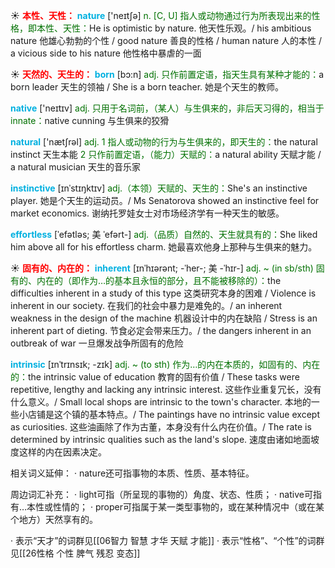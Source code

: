 ☀ <font color="red">**本性、天性：**</font>
<font color="sky blue">**nature**</font> ['neɪtʃə] 
<font color="rgb(227, 108, 9)">n. [C, U] 指人或动物通过行为所表现出来的性格，即本性、天性：</font>He is optimistic by nature. 他天性乐观。/ his ambitious nature 他雄心勃勃的个性 / good nature 善良的性格 / human nature 人的本性 / a vicious side to his nature 他性格中暴虐的一面

☀ <font color="red">**天然的、天生的：**</font>
<font color="sky blue">**born**</font> [bɔ:n] 
<font color="rgb(227, 108, 9)">adj. 只作前置定语，指天生具有某种才能的：</font>a born leader 天生的领袖 / She is a born teacher. 她是个天生的教师。

<font color="sky blue">**native**</font> ['neɪtɪv] 
<font color="rgb(227, 108, 9)">adj. 只用于名词前，（某人）与生俱来的，非后天习得的，相当于innate：</font>native cunning 与生俱来的狡猾

<font color="sky blue">**natural**</font> ['nætʃrəl] 
<font color="rgb(227, 108, 9)">adj. 1 指人或动物的行为与生俱来的，即天生的：</font>the natural instinct 天生本能 <font color="rgb(227, 108, 9)">2 只作前置定语，（能力）天赋的：</font>a natural ability 天赋才能 / a natural musician 天生的音乐家
           
<font color="sky blue">**instinctive**</font> [ɪnˈstɪŋktɪv]
<font color="rgb(227, 108, 9)">adj.（本领）天赋的、天生的：</font>She's an instinctive player. 她是个天生的运动员。/ Ms Senatorova showed an instinctive feel for market economics. 谢纳托罗娃女士对市场经济学有一种天生的敏感。

<font color="sky blue">**effortless**</font> [ˈefətləs; 美 ˈefərt-]
<font color="rgb(227, 108, 9)">adj.（品质）自然的、天生就具有的：</font>She liked him above all for his effortless charm. 她最喜欢他身上那种与生俱来的魅力。

☀ <font color="red">**固有的、内在的：**</font>
<font color="sky blue">**inherent**</font> [ɪnˈhɪərənt; -ˈher-; 美 -ˈhɪr-]
<font color="rgb(227, 108, 9)">adj. ~ (in sb/sth) 固有的、内在的（即作为…的基本且永恒的部分，且不能被移除的）：</font>the difficulties inherent in a study of this type 这类研究本身的困难 / Violence is inherent in our society. 在我们的社会中暴力是难免的。/ an inherent weakness in the design of the machine 机器设计中的内在缺陷 / Stress is an inherent part of dieting. 节食必定会带来压力。/ the dangers inherent in an outbreak of war 一旦爆发战争所固有的危险

<font color="sky blue">**intrinsic**</font> [ɪnˈtrɪnsɪk; -zɪk]
<font color="rgb(227, 108, 9)">adj. ~ (to sth) 作为…的内在本质的，如固有的、内在的：</font>the intrinsic value of education 教育的固有价值 / These tasks were repetitive, lengthy and lacking any intrinsic interest. 这些作业重复冗长，没有什么意义。/ Small local shops are intrinsic to the town's character. 本地的一些小店铺是这个镇的基本特点。/ The paintings have no intrinsic value except as curiosities. 这些油画除了作为古董，本身没有什么内在价值。/ The rate is determined by intrinsic qualities such as the land's slope. 速度由诸如地面坡度这样的内在因素决定。

相关词义延伸：
· nature还可指事物的本质、性质、基本特征。

周边词汇补充：
· light可指（所呈现的事物的）角度、状态、性质；
· native可指有…本性或性情的；
· proper可指属于某一类型事物的，或在某种情况中（或在某个地方）天然享有的。

· 表示“天才”的词群见[[06智力 智慧 才华 天赋 才能]]
· 表示“性格”、“个性”的词群见[[26性格 个性 脾气 残忍 变态]]

